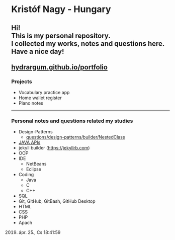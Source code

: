 ﻿# Kristóf Nagy - Hungary
Hi!<br>
This is my personal repository.<br>
I collected my works, notes and questions here.<br>
Have a nice day!<br>
<br>
[hydrargum.github.io/portfolio](https://hydrargum.github.io/portfolio/)
---
### Projects
- Vocabulary practice app
- Home wallet register
- Piano notes

---
### Personal notes and questions related my studies
- Design-Patterns  
  - [questions/design-patterns/builder/NestedClass](questions/design-patterns/builder/NestedClass)  
- [JAVA APIs](https://hu.wikipedia.org/wiki/Kateg%C3%B3ria:Java_API-k)  
- jekyll builder (https://jekyllrb.com)
- OOP  
- IDE  
  - NetBeans  
  - Eclipse  
- Coding  
  - Java  
  - C  
  - C++  
- SQL  
- Git, GitHub, GitBash, GitHub Desktop  
- HTML  
- CSS  
- PHP  
- Apach   

2019. ápr. 25., Cs 18:41:59

